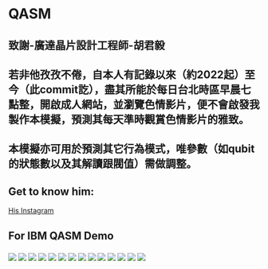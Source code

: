 # QASM

## 致謝-廣達晶片設計工程師-胡君毅

## 若非他孜孜不倦，自本人有記錄以來（約2022起）至今（此commit訖），盡其所能於每日台北時區早晨七點整，開啟成人網站，並瀏覽色情影片，便不會啟發我製作本模擬，預測其每天準時觀賞色情影片的雅致。

## 本模擬亦可用於預測其它行為模式，唯參數（如qubit的狀態數以及其解讀跟閥值）需做調整。

## Get to know him:
[His Instagram](https://www.instagram.com/accounts/login/?next=https%3A%2F%2Fwww.instagram.com%2Ffirsugcoods%2F&is_from_rle)


## For IBM QASM Demo
### 
<img src="https://img.shields.io/badge/GIT-black?style=for-the-badge&logo=GIT&logoColor=F05032"/>
<img src="https://img.shields.io/badge/PYTHON-black?style=for-the-badge&logo=python&logoColor=gold"/>
<img src="https://img.shields.io/badge/numpy-black?style=for-the-badge&logo=numpy&logoColor=white"/>
<img src="https://img.shields.io/badge/PYTORCH-black?style=for-the-badge&logo=pytorch&logoColor=EE4C2C"/>
<img src="https://img.shields.io/badge/c-black?style=for-the-badge&logo=c&logoColor=A8B9CC"/>
<img src="https://img.shields.io/badge/c++-black?style=for-the-badge&logo=cplusplus&logoColor=00599C"/>
<img src="https://img.shields.io/badge/TENSORFLOW-black?style=for-the-badge&logo=tensorflow&logoColor=FF6F00"/>
<img src="https://img.shields.io/badge/GIT-black?style=for-the-badge&logo=GIT&logoColor=F05032"/>
<img src="https://img.shields.io/badge/PYTHON-black?style=for-the-badge&logo=python&logoColor=gold"/>
<img src="https://img.shields.io/badge/numpy-black?style=for-the-badge&logo=numpy&logoColor=white"/>
<img src="https://img.shields.io/badge/PYTORCH-black?style=for-the-badge&logo=pytorch&logoColor=EE4C2C"/>
<img src="https://img.shields.io/badge/c-black?style=for-the-badge&logo=c&logoColor=A8B9CC"/>
<img src="https://img.shields.io/badge/c++-black?style=for-the-badge&logo=cplusplus&logoColor=00599C"/>
<img src="https://img.shields.io/badge/TENSORFLOW-black?style=for-the-badge&logo=tensorflow&logoColor=FF6F00"/>
